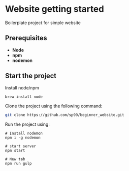 # Website getting started

Boilerplate project for simple website

## Prerequisites

-   **Node** 
-   **npm**
-   **nodemon**

## Start the project

Install node/npm

```bash
brew install node
```

Clone the project using the following command:

```bash
git clone https://github.com/sp90/beginner_website.git
```

Run the project using:

```shell
# Install nodemon
npm i -g nodemon

# start server
npm start

# New tab
npm run gulp
```
